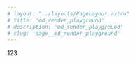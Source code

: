 ```yaml
---
# layout: "../layouts/PageLayout.astro"
# title: 'md_render_playground'
# description: 'md_render_playground'
# slug: 'page__md_render_playground'
---
```


123
